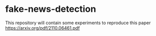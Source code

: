 # fake-news-detection

This repository will contain some experiments to reproduce this paper https://arxiv.org/pdf/2110.06461.pdf
